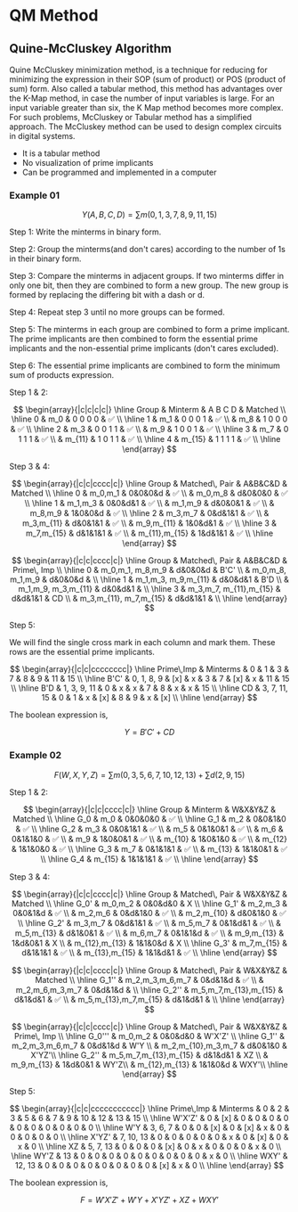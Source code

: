 # QM Method

## Quine-McCluskey Algorithm

Quine McCluskey minimization method, is a technique for reducing for minimizing the expression in their SOP (sum of product) or POS (product of sum) form. Also called a tabular method, this method has advantages over the K-Map method, in case the number of input variables is large. For an input variable greater than six, the K Map method becomes more complex. For such problems, McCluskey or Tabular method has a simplified approach. The McCluskey method can be used to design complex circuits in digital systems.

* It is a tabular method
* No visualization of prime implicants
* Can be programmed and implemented in a computer

### Example 01

$$
Y(A,B,C,D) = \sum m(0, 1, 3, 7, 8, 9, 11, 15)
$$

Step 1: Write the minterms in binary form.

Step 2: Group the minterms(and don't cares) according to the number of 1s in their binary form.

Step 3: Compare the minterms in adjacent groups. If two minterms differ in only one bit, then they are combined to form a new group. The new group is formed by replacing the differing bit with a dash or d.

Step 4: Repeat step 3 until no more groups can be formed.

Step 5: The minterms in each group are combined to form a prime implicant. The prime implicants are then combined to form the essential prime implicants and the non-essential prime implicants (don't cares excluded).

Step 6: The essential prime implicants are combined to form the minimum sum of products expression.

Step 1 & 2:

$$
\begin{array}{|c|c|c|c|}
\hline
Group & Minterm & A B C D & Matched \\
\hline
0 & m_0 & 0 0 0 0 & ✅ \\
\hline
1 & m_1 & 0 0 0 1  & ✅ \\
& m_8 & 1 0 0 0 & ✅ \\
\hline
2 & m_3 & 0 0 1 1 & ✅ \\
& m_9 & 1 0 0 1 & ✅ \\
\hline
3 & m_7 & 0 1 1 1 & ✅ \\
& m_{11} & 1 0 1 1 & ✅ \\
\hline
4 & m_{15} & 1 1 1 1 & ✅ \\
\hline
\end{array}
$$


Step 3 & 4:

$$
\begin{array}{|c|c|cccc|c|}
\hline
Group & Matched\, Pair & A&B&C&D & Matched \\
\hline
0 & m_0,m_1 & 0&0&0&d & ✅ \\
& m_0,m_8 & d&0&0&0 & ✅ \\
\hline
1 & m_1,m_3 & 0&0&d&1 & ✅ \\
& m_1,m_9 & d&0&0&1 & ✅ \\
& m_8,m_9 & 1&0&0&d & ✅ \\
\hline
2 & m_3,m_7 & 0&d&1&1 & ✅ \\
& m_3,m_{11} & d&0&1&1 & ✅ \\
& m_9,m_{11} & 1&0&d&1 & ✅ \\
\hline
3 & m_7,m_{15} & d&1&1&1 & ✅ \\
& m_{11},m_{15} & 1&d&1&1 & ✅ \\
\hline
\end{array}
$$

$$
\begin{array}{|c|c|cccc|c|}
\hline
Group & Matched\, Pair & A&B&C&D & Prime\, Imp \\
\hline
0 & m_0,m_1, m_8,m_9 & d&0&0&d & B'C' \\
& m_0,m_8, m_1,m_9 & d&0&0&d & \\
\hline
1 & m_1,m_3, m_9,m_{11} & d&0&d&1 & B'D \\
& m_1,m_9, m_3,m_{11} & d&0&d&1 & \\
\hline
3 & m_3,m_7, m_{11},m_{15} & d&d&1&1 & CD \\
& m_3,m_{11}, m_7,m_{15} & d&d&1&1 & \\
\hline
\end{array}
$$

Step 5:

We will find the single cross mark in each column and mark them. These rows are the essential prime implicants.

$$
\begin{array}{|c|c|cccccccc|}
\hline
Prime\,Imp & Minterms & 0 & 1 & 3 & 7 & 8 & 9 & 11 & 15 \\
\hline
B'C' & 0, 1, 8, 9 & [x] & x & 3 & 7 & [x] & x & 11 & 15 \\
\hline
B'D & 1, 3, 9, 11 & 0 & x & x & 7 & 8 & x & x & 15 \\
\hline
CD & 3, 7, 11, 15 & 0 & 1 & x & [x] & 8 & 9 & x & [x] \\
\hline
\end{array}
$$

The boolean expression is,

$$
Y = B'C' + CD
$$

### Example 02

$$
F(W,X,Y,Z) = \sum m(0, 3, 5, 6, 7, 10, 12, 13) + \sum d(2, 9, 15)
$$

Step 1 & 2:

$$
\begin{array}{|c|c|cccc|c|}
\hline
Group & Minterm & W&X&Y&Z & Matched \\
\hline
G_0 & m_0 & 0&0&0&0 & ✅ \\
\hline
G_1 & m_2 & 0&0&1&0 & ✅ \\
\hline
G_2 & m_3 & 0&0&1&1 & ✅ \\
& m_5 & 0&1&0&1 & ✅ \\
& m_6 & 0&1&1&0 & ✅ \\
& m_9 & 1&0&0&1 & ✅ \\
& m_{10} & 1&0&1&0 & ✅ \\
& m_{12} & 1&1&0&0 & ✅ \\
\hline
G_3 & m_7 & 0&1&1&1 & ✅ \\
& m_{13} & 1&1&0&1 & ✅ \\
\hline
G_4 & m_{15} & 1&1&1&1 & ✅ \\
\hline
\end{array}
$$

Step 3 & 4:

$$
\begin{array}{|c|c|cccc|c|}
\hline
Group & Matched\, Pair & W&X&Y&Z & Matched \\
\hline
G_0' & m_0,m_2 & 0&0&d&0 & X \\
\hline
G_1' & m_2,m_3 & 0&0&1&d & ✅ \\
& m_2,m_6 & 0&d&1&0 & ✅ \\
& m_2,m_{10} & d&0&1&0 & ✅ \\
\hline
G_2' & m_3,m_7 & 0&d&1&1 & ✅ \\
& m_5,m_7 & 0&1&d&1 & ✅ \\
& m_5,m_{13} & d&1&0&1 & ✅ \\
& m_6,m_7 & 0&1&1&d & ✅ \\
& m_9,m_{13} & 1&d&0&1 & X \\
& m_{12},m_{13} & 1&1&0&d & X \\
\hline
G_3' & m_7,m_{15} & d&1&1&1 & ✅ \\
& m_{13},m_{15} & 1&1&d&1 & ✅ \\
\hline
\end{array}
$$

$$
\begin{array}{|c|c|cccc|c|}
\hline
Group & Matched\, Pair & W&X&Y&Z & Matched \\
\hline
G_1'' & m_2,m_3,m_6,m_7 & 0&d&1&d & ✅ \\
& m_2,m_6,m_3,m_7 & 0&d&1&d & \\
\hline
G_2'' & m_5,m_7,m_{13},m_{15} & d&1&d&1 & ✅ \\
& m_5,m_{13},m_7,m_{15} & d&1&d&1 & \\
\hline
\end{array}
$$

$$
\begin{array}{|c|c|cccc|c|}
\hline
Group & Matched\, Pair & W&X&Y&Z & Prime\, Imp \\
\hline
G_0''' & m_0,m_2 & 0&0&d&0 & W'X'Z' \\
\hline
G_1'' & m_2,m_3,m_6,m_7 & 0&d&1&d & W'Y \\
& m_2,m_{10},m_3,m_7 & d&0&1&0 & X'YZ'\\
\hline
G_2'' & m_5,m_7,m_{13},m_{15} & d&1&d&1 & XZ \\
& m_9,m_{13} & 1&d&0&1 & WY'Z\\
& m_{12},m_{13} & 1&1&0&d & WXY'\\
\hline
\end{array}
$$

Step 5:

$$
\begin{array}{|c|c|ccccccccccc|}
\hline
Prime\,Imp & Minterms & 0 & 2 & 3 & 5 & 6 & 7 & 9 & 10 & 12 & 13 & 15 \\
\hline
W'X'Z' & 0 & [x] & 0 & 0 & 0 & 0 & 0 & 0 & 0 & 0 & 0 & 0 \\
\hline
W'Y & 3, 6, 7 & 0 & 0 & [x] & 0 & [x] & x & 0 & 0 & 0 & 0 & 0 \\
\hline
X'YZ' &  7, 10, 13 & 0 & 0 & 0 & 0 & 0 & x & 0 & [x] & 0 & x & 0 \\
\hline
XZ & 5, 7, 13 & 0 & 0 & 0 & [x] & 0 & x & 0 & 0 & 0 & x & 0 \\
\hline
WY'Z & 13 & 0 & 0 & 0 & 0 & 0 & 0 & 0 & 0 & 0 & x & 0 \\
\hline
WXY' & 12, 13 & 0 & 0 & 0 & 0 & 0 & 0 & 0 & 0 & [x] & x & 0 \\
\hline
\end{array}
$$

The boolean expression is,

$$
F = W'X'Z' + W'Y + X'YZ' + XZ + WXY'
$$

